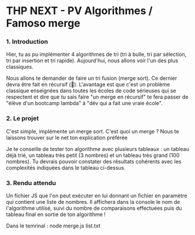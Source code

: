 <h1>THP NEXT - PV Algorithmes / Famoso merge </h1>

<h3>1. Introduction</h3>

<p>Hier, tu as pu implémenter 4 algorithmes de tri (tri à bulle, tri par sélection, tri par insertion et tri rapide). Aujourd'hui, nous allons voir l'un des plus classiques.</p>

<p>Nous allons te demander de faire un tri fusion (merge sort). Ce dernier devra être fait en récursif (🤯). L'avantage est que c'est un problème classique enseignées dans toutes les écoles de code sérieuses qui se respectent et dire que tu sais faire "un merge en récursif" te fera passer de "élève d'un bootcamp lambda" à "dév qui a fait une vraie école".</p>

<h3>2. Le projet</h3>

<p>C'est simple, implémente un merge sort. C'est quoi un merge ? Nous te laissons trouver sur le net ton explication préférée </p>

<p>Je te conseille de tester ton algorithme avec plusieurs tableaux : un tableau déjà trié, un tableau très petit (3 nombres) et un tableau très grand (100 nombres). Tu devrais pouvoir constater des résultats cohérents avec les complexités indiquées dans le tableau ci-dessus.</p>

<h3>3. Rendu attendu</h3>

<p>Un fichier JS que l'on peut exécuter en lui donnant un fichier en paramètre qui contient une liste de nombres. Il affichera dans la console le nom de l'algorithme utilisé, suivi du nombre de comparaisons effectuées puis du tableau final en sortie de ton algorithme !</p>

<p>Dans le temrinal : node merge.js list.txt</p>